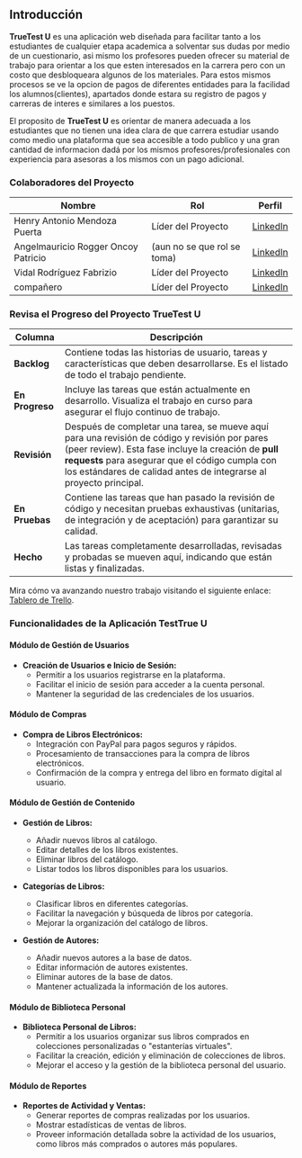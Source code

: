 ## Introducción

**TrueTest U** es una aplicación web diseñada para facilitar tanto a los estudiantes de cualquier etapa academica a solventar sus dudas por medio de un cuestionario, asi mismo los profesores pueden ofrecer su material de trabajo para orientar a los que esten interesados en la carrera pero con un costo que desbloqueara algunos de los materiales. Para estos mismos procesos se ve la opcion de pagos de diferentes entidades para la facilidad los alumnos(clientes), apartados donde estara su registro de pagos y carreras de interes e similares a los puestos. 

El proposito de **TrueTest U** es orientar de manera adecuada a los estudiantes que no tienen una idea clara de que carrera estudiar usando como medio una plataforma que sea accesible a todo publico y una gran cantidad de informacion dadá por los mismos profesores/profesionales con experiencia para asesoras a los mismos con un pago adicional.

### Colaboradores del Proyecto

| **Nombre**                          | **Rol**                                     | **Perfil**                                                 |
|-------------------------------------|---------------------------------------------|------------------------------------------------------------|
| Henry Antonio Mendoza Puerta        | Líder del Proyecto | [LinkedIn](https://www.linkedin.com/in/hampcode/)           |
| Angelmauricio Rogger Oncoy Patricio | (aun no se que rol se toma) |[LinkedIn](https://www.linkedin.com/in/angel-oncoy-0843822a6/)|
| Vidal Rodríguez Fabrizio            | Líder del Proyecto | [LinkedIn](https://www.linkedin.com/in/hampcode/)           |
| compañero                           | Líder del Proyecto | [LinkedIn](https://www.linkedin.com/in/hampcode/)           |

### Revisa el Progreso del Proyecto TrueTest U

| **Columna**       | **Descripción**                                                                                                                                    |
|-------------------|----------------------------------------------------------------------------------------------------------------------------------------------------|
| **Backlog**       | Contiene todas las historias de usuario, tareas y características que deben desarrollarse. Es el listado de todo el trabajo pendiente.              |
| **En Progreso**   | Incluye las tareas que están actualmente en desarrollo. Visualiza el trabajo en curso para asegurar el flujo continuo de trabajo.                   |
| **Revisión**      | Después de completar una tarea, se mueve aquí para una revisión de código y revisión por pares (peer review). Esta fase incluye la creación de **pull requests** para asegurar que el código cumpla con los estándares de calidad antes de integrarse al proyecto principal. |
| **En Pruebas**    | Contiene las tareas que han pasado la revisión de código y necesitan pruebas exhaustivas (unitarias, de integración y de aceptación) para garantizar su calidad. |
| **Hecho**         | Las tareas completamente desarrolladas, revisadas y probadas se mueven aquí, indicando que están listas y finalizadas.                               |

Mira cómo va avanzando nuestro trabajo visitando el siguiente enlace: [Tablero de Trello](https://trello.com/b/pC5te4pD/grupo04-transa).


### Funcionalidades de la Aplicación TestTrue U

#### **Módulo de Gestión de Usuarios**

- **Creación de Usuarios e Inicio de Sesión:**
    - Permitir a los usuarios registrarse en la plataforma.
    - Facilitar el inicio de sesión para acceder a la cuenta personal.
    - Mantener la seguridad de las credenciales de los usuarios.

#### **Módulo de Compras**

- **Compra de Libros Electrónicos:**
    - Integración con PayPal para pagos seguros y rápidos.
    - Procesamiento de transacciones para la compra de libros electrónicos.
    - Confirmación de la compra y entrega del libro en formato digital al usuario.

#### **Módulo de Gestión de Contenido**

- **Gestión de Libros:**
    - Añadir nuevos libros al catálogo.
    - Editar detalles de los libros existentes.
    - Eliminar libros del catálogo.
    - Listar todos los libros disponibles para los usuarios.

- **Categorías de Libros:**
    - Clasificar libros en diferentes categorías.
    - Facilitar la navegación y búsqueda de libros por categoría.
    - Mejorar la organización del catálogo de libros.

- **Gestión de Autores:**
    - Añadir nuevos autores a la base de datos.
    - Editar información de autores existentes.
    - Eliminar autores de la base de datos.
    - Mantener actualizada la información de los autores.

#### **Módulo de Biblioteca Personal**

- **Biblioteca Personal de Libros:**
    - Permitir a los usuarios organizar sus libros comprados en colecciones personalizadas o "estanterías virtuales".
    - Facilitar la creación, edición y eliminación de colecciones de libros.
    - Mejorar el acceso y la gestión de la biblioteca personal del usuario.

#### **Módulo de Reportes**

- **Reportes de Actividad y Ventas:**
    - Generar reportes de compras realizadas por los usuarios.
    - Mostrar estadísticas de ventas de libros.
    - Proveer información detallada sobre la actividad de los usuarios, como libros más comprados o autores más populares.

